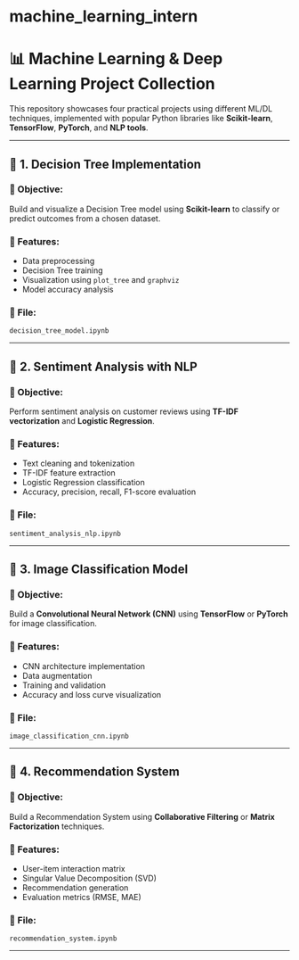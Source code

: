# machine_learning_intern
# 📊 Machine Learning & Deep Learning Project Collection

This repository showcases four practical projects using different ML/DL techniques, implemented with popular Python libraries like **Scikit-learn**, **TensorFlow**, **PyTorch**, and **NLP tools**.

---

## 🔷 1. Decision Tree Implementation

### 📌 Objective:
Build and visualize a Decision Tree model using **Scikit-learn** to classify or predict outcomes from a chosen dataset.

### 🚀 Features:
- Data preprocessing
- Decision Tree training
- Visualization using `plot_tree` and `graphviz`
- Model accuracy analysis

### 📂 File:
`decision_tree_model.ipynb`

---

## 🔷 2. Sentiment Analysis with NLP

### 📌 Objective:
Perform sentiment analysis on customer reviews using **TF-IDF vectorization** and **Logistic Regression**.

### 🚀 Features:
- Text cleaning and tokenization
- TF-IDF feature extraction
- Logistic Regression classification
- Accuracy, precision, recall, F1-score evaluation

### 📂 File:
`sentiment_analysis_nlp.ipynb`

---

## 🔷 3. Image Classification Model

### 📌 Objective:
Build a **Convolutional Neural Network (CNN)** using **TensorFlow** or **PyTorch** for image classification.

### 🚀 Features:
- CNN architecture implementation
- Data augmentation
- Training and validation
- Accuracy and loss curve visualization

### 📂 File:
`image_classification_cnn.ipynb`

---

## 🔷 4. Recommendation System

### 📌 Objective:
Build a Recommendation System using **Collaborative Filtering** or **Matrix Factorization** techniques.

### 🚀 Features:
- User-item interaction matrix
- Singular Value Decomposition (SVD)
- Recommendation generation
- Evaluation metrics (RMSE, MAE)

### 📂 File:
`recommendation_system.ipynb`

---


